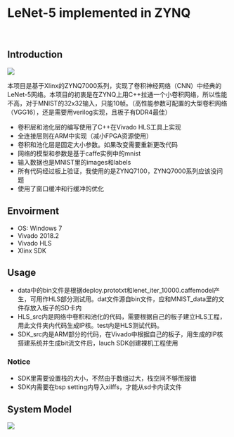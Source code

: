 # LeNet-5 implemented in ZYNQ

 &nbsp;
## Introduction  
![](https://github.com/LupinLeo/LeNet-5-in-zynq/blob/master/image/LeNetmodule.bmp)

本项目是基于Xlinx的ZYNQ7000系列，实现了卷积神经网络（CNN）中经典的LeNet-5网络。本项目的初衷是在ZYNQ上用C++拉通一个小卷积网络，所以性能不高，对于MNIST的32x32输入，只能10帧。（高性能参数可配置的大型卷积网络（VGG16），还是需要用verilog实现，且板子有DDR4最佳）

* 卷积层和池化层的编写使用了C++在Vivado HLS工具上实现
* 全连接层则在ARM中实现（减小FPGA资源使用）
* 卷积和池化层是固定大小参数。如果改变需要重新更改代码
* 网络的模型和参数是基于caffe实例中的mnist
* 输入数据也是MNIST里的images和labels
* 所有代码经过板上验证，我使用的是ZYNQ7100，ZYNQ7000系列应该没问题
* 使用了窗口缓冲和行缓冲的优化

## Envoirment  
* OS: Windows 7
* Vivado 2018.2
* Vivado HLS
* Xlinx SDK

## Usage
* data中的bin文件是根据deploy.prototxt和lenet_iter_10000.caffemodel产生，可用作HLS部分测试用。dat文件源自bin文件，应和MNIST_data里的文件存放入板子的SD卡内
* HLS_src内是网络中卷积和池化的代码，需要根据自己的板子建立HLS工程，用此文件夹内代码生成IP核。test内是HLS测试代码。
* SDK_src内是ARM部分的代码，在Vivado中根据自己的板子，用生成的IP核搭建系统并生成bit流文件后，lauch SDK创建裸机工程使用
### Notice
* SDK里需要设置栈的大小，不然由于数组过大，栈空间不够而报错
* SDK内需要在bsp setting内导入xilffs，才能从sd卡内读文件
## System Model


![](https://github.com/LupinLeo/LeNet-5-in-zynq/blob/master/image/LeNet-5%E7%B3%BB%E7%BB%9F.bmp)

